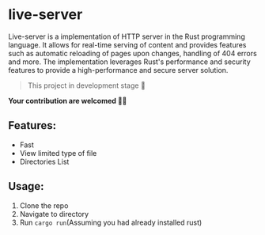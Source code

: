 # live-server

Live-server is a implementation of HTTP server in the Rust programming language. It allows for real-time serving of content and provides features such as automatic reloading of pages upon changes, handling of 404 errors and more. The implementation leverages Rust's performance and security features to provide a high-performance and secure server solution.

> This project in development stage 🙂

**Your contribution are welcomed 🥰🥰**

## Features:
- Fast
- View limited type of file
- Directories List

## Usage:
1. Clone the repo
2. Navigate to directory
3. Run `cargo run`(Assuming you had already installed rust)